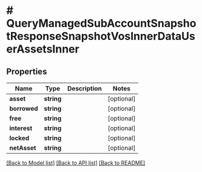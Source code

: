 # # QueryManagedSubAccountSnapshotResponseSnapshotVosInnerDataUserAssetsInner

## Properties

Name | Type | Description | Notes
------------ | ------------- | ------------- | -------------
**asset** | **string** |  | [optional]
**borrowed** | **string** |  | [optional]
**free** | **string** |  | [optional]
**interest** | **string** |  | [optional]
**locked** | **string** |  | [optional]
**netAsset** | **string** |  | [optional]

[[Back to Model list]](../../README.md#models) [[Back to API list]](../../README.md#endpoints) [[Back to README]](../../README.md)
